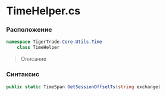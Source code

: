
# TimeHelper.cs
### Расположение
```csharp
namespace TigerTrade.Core.Utils.Time  
    class TimeHelper
```

> Описание

### Синтаксис
```csharp
public static TimeSpan GetSessionOffsetTs(string exchange)
```

